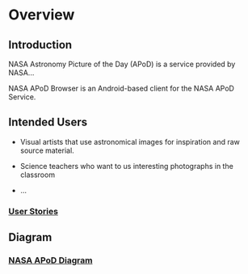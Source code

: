 # Overview

## Introduction

NASA Astronomy Picture of the Day (APoD) is a service provided by NASA...

NASA APoD Browser is an Android-based client for the NASA APoD Service.

## Intended Users

* Visual artists that use astronomical images for inspiration and raw source material.

* Science teachers who want to us interesting photographs in the classroom 

* &hellip;

### [User Stories](user-stories.md)

## Diagram

### [NASA APoD Diagram](NASA.APoD.Diagram.png)
